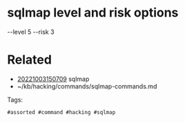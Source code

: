 # sqlmap level and risk options
--level 5
--risk 3

# Related

- [20221003150709](/zet/20221003150709/README.md) sqlmap
- ~/kb/hacking/commands/sqlmap-commands.md

Tags:

    #assorted #command #hacking #sqlmap
